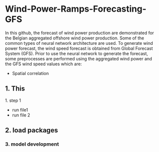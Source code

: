 # Wind-Power-Ramps-Forecasting-GFS
In this github, the forecast of wind power production are demonstrated for the Belgian aggregated offshore wind power production. Some of the common types of neural network architecture are used. To generate wind power forecast, the wind speed forecast is obtained from Global Forecast System (GFS). Prior to use the neural network to generate the forecast, some preprocesses are performed using the aggregated wind power and the GFS wind speed values which are:

* Spatial correlation 
## 1\. This 
1\. step 1
  * run file1
  * run file 2
 ## 2\. load packages
 
 ### 3\. model development
 
  

